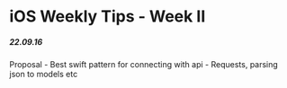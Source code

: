 # iOS Weekly Tips - Week II
##### 22.09.16

Proposal - Best swift pattern for connecting with api - Requests, parsing json to models etc

